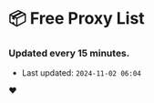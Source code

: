 # :package: Free Proxy List
### Updated every 15 minutes.

- Last updated: `2024-11-02 06:04`

:heart:

